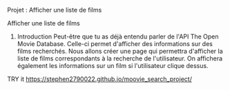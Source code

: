 Projet : Afficher une liste de films
  
Afficher une liste de films
1. Introduction
Peut-être que tu as déjà entendu parler de l'API The Open Movie Database. 
Celle-ci permet d'afficher des informations sur des films recherchés. 
Nous allons créer une page qui permettra d'afficher la liste de films correspondants à la recherche de l'utilisateur.
On affichera également les informations sur un film si l'utilisateur clique dessus.

TRY it
https://stephen2790022.github.io/moovie_search_project/
